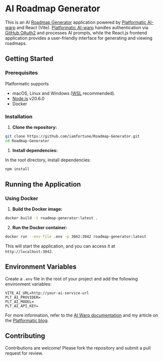 # AI Roadmap Generator

This is an AI [Roadmap Generator](https://platformatic-ai-devtool-generator.fly.dev) application powered by [Platformatic AI-warp](https://github.com/platformatic/ai-warp) and React (Vite). [Platformatic AI-warp](https://github.com/platformatic/ai-warp) handles authentication via [GitHub OAuth2](https://docs.github.com/en/apps/oauth-apps/building-oauth-apps/creating-an-oauth-app) and processes AI prompts, while the React.js frontend application provides a user-friendly interface for generating and viewing roadmaps.

## Getting Started 
### Prerequisites

Platformatic supports 
- macOS, Linux and Windows ([WSL](https://docs.microsoft.com/windows/wsl/) recommended).
- [Node.js](https://nodejs.org/) v20.6.0
- Docker 

### Installation

1. **Clone the repository:**

```sh
git clone https://github.com/iamfortune/Roadmap-Generator.git
cd Roadmap-Generator 
```

1. **Install dependencies:**

In the root directory, install dependencies:

```sh
npm install
```

## Running the Application
### Using Docker

1. **Build the Docker image:**

```sh
docker build -t roadmap-generator:latest .
```

2. **Run the Docker container:**

```sh 
docker run --env-file .env -p 3042:3042 roadmap-generator:latest
```

This will start the application, and you can access it at `http://localhost:3042`.

## Environment Variables

Create a `.env` file in the root of your project and add the following environment variables:

```env
VITE_AI_URL=http://your-ai-service-url
PLT_AI_PROVIDER=
PLT_AI_MODEL=
PLT_AI_API_KEY=
```

For more information, refer to the [AI Warp documentation](https://github.com/platformatic/ai-warp?tab=readme-ov-file#documentation) and my article on the [Platformatic blog](https://blog.platformatic.dev/building-ai-applications-with-platformatic-ai-warp).


## Contributing

Contributions are welcome! Please fork the repository and submit a pull request for review.


